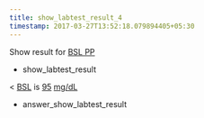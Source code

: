 ```yaml
---
title: show_labtest_result_4
timestamp: 2017-03-27T13:52:18.079894405+05:30
---
```


Show result for [BSL PP](labtest_name)
* show_labtest_result

< [BSL](labtest_name)  is [95](value) [mg/dL](unit)
* answer_show_labtest_result
